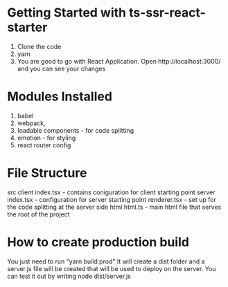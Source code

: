# Getting Started with ts-ssr-react-starter

1. Clone the code
2. yarn
3. You are good to go with React Application. Open http://localhost:3000/ and you can see your changes 

# Modules Installed

1. babel
2. webpack,
3. loadable components - for code splitting
4. emotion - for styling
5. react router config

# File Structure
src
  client
    index.tsx - contains coniguration for client starting point
  server
    index.tsx - configuration for server starting point
    renderer.tsx - set up for the code splitting at the server side
    html
      html.ts - main html file that serves the root of the project

# How to create production build

You just need to run "yarn build:prod" 
It will create a dist folder and a server.js file will be created that will be used to deploy on the server.
You can test it out by writing node dist/server.js
